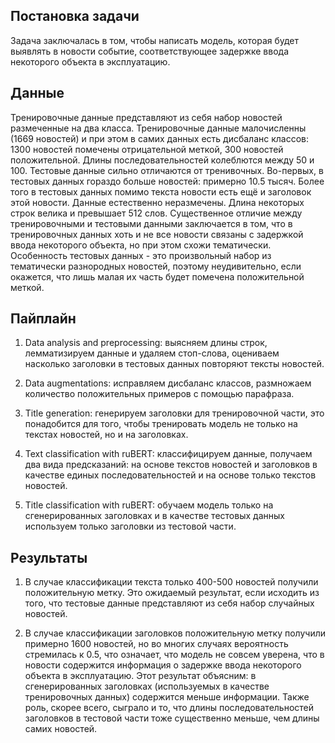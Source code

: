 ## Постановка задачи
Задача заключалась в том, чтобы написать модель, которая будет выявлять в новости событие, соответствующее задержке ввода некоторого объекта в эксплуатацию.
## Данные
Тренировочные данные представляют из себя набор новостей размеченные на два класса. Тренировочные данные малочисленны (1669 новостей) и при этом в самих данных есть дисбаланс классов: 1300 новостей помечены отрицательной меткой, 300 новостей положительной. Длины последовательностей колеблются между 50 и 100. Тестовые данные сильно отличаются от тренивочных. Во-первых, в тестовых данных гораздо больше новостей: примерно 10.5 тысяч. Более того в тестовых данных помимо текста новости есть ещё и заголовок этой новости. Данные естественно неразмечены. Длина некоторых строк велика и превышает 512 слов. Существенное отличие между тренировочными и тестовыми данными заключается в том, что в тренировочных данных хоть и не все новости связаны с задержкой ввода некоторого объекта, но при этом схожи тематически. Особенность тестовых данных - это произвольный набор из тематически разнородных новостей, поэтому неудивительно, если окажется, что лишь малая их часть будет помечена положительной меткой.
## Пайплайн
1) Data analysis and preprocessing: выясняем длины строк, лемматизируем данные и удаляем стоп-слова, оцениваем насколько заголовки в тестовых данных повторяют тексты новостей.

2) Data augmentations: исправляем дисбаланс классов, размножаем количество положительных примеров с помощью парафраза.

3) Title generation: генерируем заголовки для тренировочной части, это понадобится для того, чтобы тренировать модель не только на текстах новостей, но и на заголовках.

4) Text classification with ruBERT: классифицируем данные, получаем два вида предсказаний: на основе текстов новостей и заголовков в качестве единых последовательностей и на основе только текстов новостей.

5) Title classification with ruBERT: обучаем модель только на сгенерированных заголовках и в качестве тестовых данных используем только заголовки из тестовой части.

## Результаты
1) В случае классификации текста только 400-500 новостей получили положительную метку. Это ожидаемый результат, если исходить из того, что тестовые данные представляют из себя набор случайных новостей.

2) В случае классификации заголовков положительную метку получили примерно 1600 новостей, но во многих случаях вероятность стремилась к 0.5, что означает, что модель не совсем уверена, что в новости содержится информация о задержке ввода некоторого объекта в эксплуатацию. Этот результат объясним: в сгенерированных заголовках (используемых в качестве тренировочных данных) содержится меньше информации. Также роль, скорее всего, сыграло и то, что длины последовательностей заголовков в тестовой части тоже существенно меньше, чем длины самих новостей.
